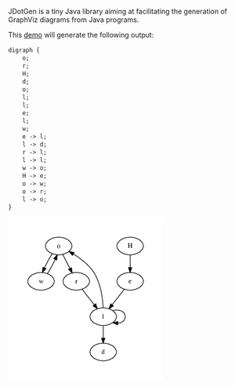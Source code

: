 JDotGen is a tiny Java library aiming at facilitating the generation of GraphViz diagrams from Java programs.

This [demo](src/jdotgen/demo/GraphOfLetters.java) will generate the following output:
```
digraph {
	o;
	r;
	H;
	d;
	o;
	l;
	l;
	e;
	l;
	w;
	e -> l;
	l -> d;
	r -> l;
	l -> l;
	w -> o;
	H -> e;
	o -> w;
	o -> r;
	l -> o;
}
```

![](example-output.png)